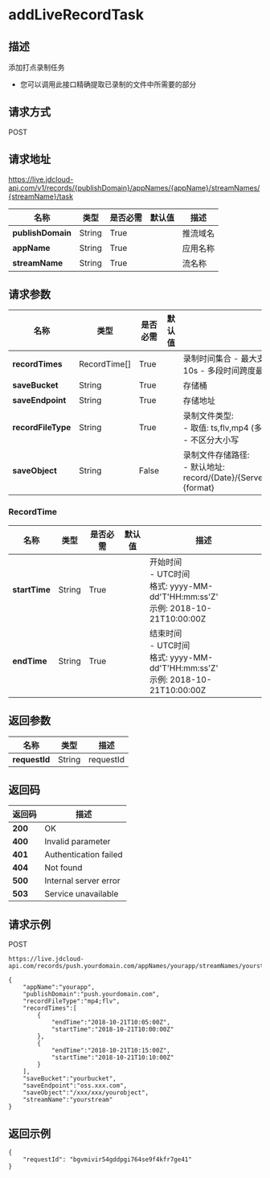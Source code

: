 # addLiveRecordTask


## 描述
添加打点录制任务
- 您可以调用此接口精确提取已录制的文件中所需要的部分


## 请求方式
POST

## 请求地址
https://live.jdcloud-api.com/v1/records/{publishDomain}/appNames/{appName}/streamNames/{streamName}/task

|名称|类型|是否必需|默认值|描述|
|---|---|---|---|---|
|**publishDomain**|String|True| |推流域名|
|**appName**|String|True| |应用名称|
|**streamName**|String|True| |流名称|

## 请求参数
|名称|类型|是否必需|默认值|描述|
|---|---|---|---|---|
|**recordTimes**|RecordTime[]|True| |录制时间集合 - 最大支持10段,多段合并成一个文件 - 多段时间跨度最小不能小于10s - 多段时间跨度最大不能超过8小时|
|**saveBucket**|String|True| |存储桶|
|**saveEndpoint**|String|True| |存储地址|
|**recordFileType**|String|True| |录制文件类型:<br>- 取值: ts,flv,mp4 (多种类型之前用;隔开)<br>- 不区分大小写<br>|
|**saveObject**|String|False| |录制文件存储路径:<br>- 默认地址: record/{Date}/{ServerId}/{AppName}/{StreamName}/{StartTime}_{EndTime}.{format}<br>|

### RecordTime
|名称|类型|是否必需|默认值|描述|
|---|---|---|---|---|
|**startTime**|String|True| |开始时间<br>- UTC时间<br>  格式: yyyy-MM-dd'T'HH:mm:ss'Z'<br>  示例: 2018-10-21T10:00:00Z<br>|
|**endTime**|String|True| |结束时间<br>- UTC时间<br>  格式: yyyy-MM-dd'T'HH:mm:ss'Z'<br>  示例: 2018-10-21T10:00:00Z<br>|

## 返回参数
|名称|类型|描述|
|---|---|---|
|**requestId**|String|requestId|


## 返回码
|返回码|描述|
|---|---|
|**200**|OK|
|**400**|Invalid parameter|
|**401**|Authentication failed|
|**404**|Not found|
|**500**|Internal server error|
|**503**|Service unavailable|

## 请求示例
POST
```
https://live.jdcloud-api.com/records/push.yourdomain.com/appNames/yourapp/streamNames/yourstream/task
```


```
{
    "appName":"yourapp",
    "publishDomain":"push.yourdomain.com",
    "recordFileType":"mp4;flv",
    "recordTimes":[
        {
            "endTime":"2018-10-21T10:05:00Z",
            "startTime":"2018-10-21T10:00:00Z"
        },
        {
            "endTime":"2018-10-21T10:15:00Z",
            "startTime":"2018-10-21T10:10:00Z"
        }
    ],
    "saveBucket":"yourbucket",
    "saveEndpoint":"oss.xxx.com",
    "saveObject":"/xxx/xxx/yourobject",
    "streamName":"yourstream"
}
```

## 返回示例
```
{
    "requestId": "bgvmivir54gddpgi764se9f4kfr7ge41"
}
```
